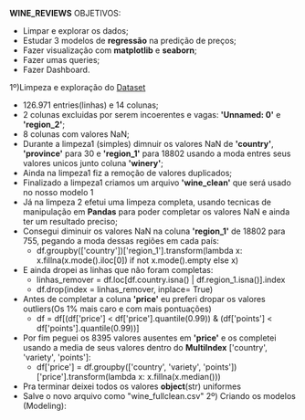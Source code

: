 **WINE_REVIEWS**
OBJETIVOS: 
- Limpar e explorar os dados;
- Estudar 3 modelos de **regressão** na predição de preços;
- Fazer visualização com **matplotlib** e **seaborn**;
- Fazer umas queries;
- Fazer Dashboard.

1º)Limpeza e exploração do [Dataset](https://kaggle.com/datasets/08c2a76bab1d8480a85869f114c7d9bc4f08bd977c705fec41e8840dc82bb60a)
  - 126.971 entries(linhas) e 14 colunas;
  - 2 colunas excluidas por serem incoerentes e vagas: **'Unnamed: 0'** e **'region_2'**;
  - 8 colunas com valores NaN;
  - Durante a limpeza1 (simples) dimnuir os valores NaN de **'country'**, **'province'** para 30 e **'region_1'** para 18802 usando a moda entres seus valores unicos junto coluna **'winery'**;
  - Ainda na limpeza1 fiz a remoção de valores duplicados;
  - Finalizado a limpeza1 criamos um arquivo **'wine_clean'** que será usado no nosso modelo 1
  - Já na limpeza 2 efetui uma limpeza completa, usando tecnicas de manipulação em **Pandas** para poder completar os valores NaN e ainda ter um resultado preciso;
  - Consegui diminuir os valores NaN na coluna **'region_1'** de 18802 para 755, pegando a moda dessas regiões em cada país:
      - df.groupby(['country'])['region_1'].transform(lambda x: x.fillna(x.mode().iloc[0]) if not x.mode().empty else x)
  - E ainda dropei as linhas que não foram completas:
      - linhas_remover = df.loc[df.country.isna() | df.region_1.isna()].index
      - df.drop(index = linhas_remover, inplace= True)
  - Antes de completar a coluna **'price'** eu preferi dropar os valores outliers(Os 1% mais caro e com mais pontuações)
      - df = df[(df['price'] < df['price'].quantile(0.99)) & (df['points'] < df['points'].quantile(0.99))]
  - Por fim peguei os 8395 valores ausentes em **'price'** e os completei usando a media de seus valores dentro do **MultiIndex** ['country', 'variety', 'points']:
      - df['price'] = df.groupby(['country', 'variety', 'points'])['price'].transform(lambda x: x.fillna(x.median()))
  - Pra terminar deixei todos os valores **object**(str) uniformes
  - Salve o novo arquivo como "wine_fullclean.csv"
2º) Criando os modelos (Modeling):
